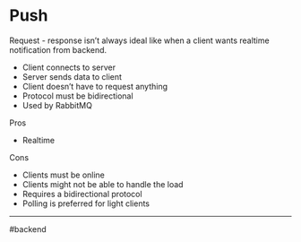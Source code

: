 # Push

Request - response isn’t always ideal like when a client wants realtime notification from backend.

- Client connects to server
- Server sends data to client
- Client doesn’t have to request anything
- Protocol must be bidirectional
- Used by RabbitMQ

Pros

- Realtime

Cons

- Clients must be online
- Clients might not be able to handle the load
- Requires a bidirectional protocol
- Polling is preferred for light clients

---

#backend